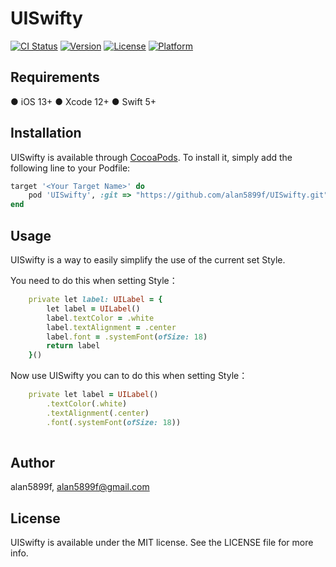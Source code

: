 # UISwifty

[![CI Status](https://img.shields.io/travis/alan5899f/UISwifty.svg?style=flat)](https://travis-ci.org/alan5899f/UISwifty)
[![Version](https://img.shields.io/cocoapods/v/UISwifty.svg?style=flat)](https://cocoapods.org/pods/UISwifty)
[![License](https://img.shields.io/cocoapods/l/UISwifty.svg?style=flat)](https://cocoapods.org/pods/UISwifty)
[![Platform](https://img.shields.io/cocoapods/p/UISwifty.svg?style=flat)](https://cocoapods.org/pods/UISwifty)

## Requirements

● iOS 13+ 
● Xcode 12+
● Swift 5+

## Installation

UISwifty is available through [CocoaPods](https://cocoapods.org). To install
it, simply add the following line to your Podfile:

```ruby 
target '<Your Target Name>' do
    pod 'UISwifty', :git => "https://github.com/alan5899f/UISwifty.git", :tag => '1.0.6'
end
```

## Usage

UISwifty is a way to easily simplify the use of the current set Style.

You need to do this when setting Style：
```ruby 
    private let label: UILabel = {
        let label = UILabel()
        label.textColor = .white
        label.textAlignment = .center
        label.font = .systemFont(ofSize: 18)
        return label
    }()
``` 
Now use UISwifty you can to do this when setting Style：
```ruby 
    private let label = UILabel()
        .textColor(.white)
        .textAlignment(.center)
        .font(.systemFont(ofSize: 18))
        
``` 

## Author

alan5899f, alan5899f@gmail.com

## License

UISwifty is available under the MIT license. See the LICENSE file for more info.
